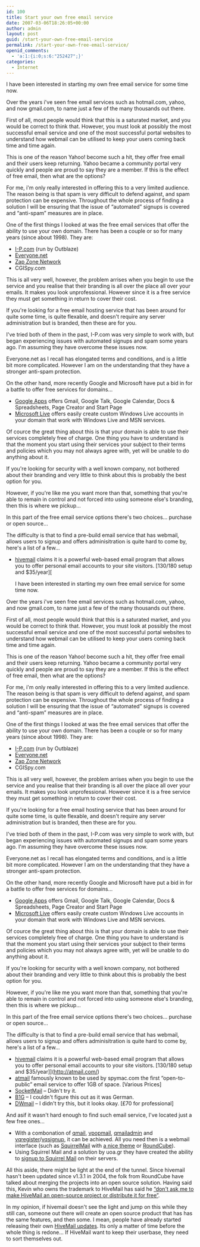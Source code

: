 ```yaml
---
id: 100
title: Start your own free email service
date: 2007-03-06T18:26:05+00:00
author: admin
layout: post
guid: /start-your-own-free-email-service
permalink: /start-your-own-free-email-service/
openid_comments:
  - 'a:1:{i:0;s:6:"252427";}'
categories:
  - Internet
---
```

<p class="lead">
  I have been interested in starting my own free email service for some time now.
</p>

Over the years i've seen free email services such as hotmail.com, yahoo, and now gmail.com, to name just a few of the many thousands out there.

<!--more-->First of all, most people would think that this is a saturated market, and you would be correct to think that. However, you must look at possibly the most successful email service and one of the most successful portal websites to understand how webmail can be utilised to keep your users coming back time and time again.

This is one of the reason Yahoo! become such a hit, they offer free email and their users keep returning. Yahoo became a community portal very quickly and people are proud to say they are a member. If this is the effect of free email, then what are the options?

For me, i'm only really interested in offering this to a very limited audience. The reason being is that spam is very difficult to defend against, and spam protection can be expensive. Throughout the whole process of finding a solution I will be ensuring that the issue of &#8220;automated&#8221; signups is covered and &#8220;anti-spam&#8221; measures are in place.

One of the first things I looked at was the free email services that offer the ability to use your own domain. There has been a couple or so for many years (since about 1998). They are:

  * [I-P.com](http://www.i-p.com/) (run by Outblaze)
  * [Everyone.net](http://www.everyone.net/)
  * [Zap Zone Network](http://www.zapzone.com/)
  * CGISpy.com

This is all very well, however, the problem arrises when you begin to use the service and you realise that their branding is all over the place all over your emails. It makes you look unprofessional. However since it is a free service they must get something in return to cover their cost.

If you're looking for a free email hosting service that has been around for quite some time, is quite flexable, and doesn't require any server administration but is branded, then these are for you.

I've tried both of them in the past, I-P.com was very simple to work with, but began experiencing issues with automated signups and spam some years ago. I'm assuming they have overcome these issues now.

Everyone.net as I recall has elongated terms and conditions, and is a little bit more complicated. However I am on the understanding that they have a stronger anti-spam protection.

On the other hand, more recently Google and Microsoft have put a bid in for a battle to offer free services for domains&#8230;

  * [Google Apps](http://www.google.com/a/) offers Gmail, Google Talk, Google Calendar, Docs & Spreadsheets, Page Creator and Start Page
  * [Microsoft Live](http://domains.live.com/) offers easily create custom Windows Live accounts in your domain that work with Windows Live and MSN services.

Of cource the great thing about this is that your domain is able to use their services completely free of charge. One thing you have to understand is that the moment you start using their services your subject to their terms and policies which you may not always agree with, yet will be unable to do anything about it.

If you're looking for security with a well known company, not bothered about their branding and very little to think about this is probably the best option for you.

However, if you're like me you want more than that, something that you're able to remain in control and not forced into using someone else's branding, then this is where we pickup&#8230;

In this part of the free email service options there's two choices&#8230; purchase or open source&#8230;

The difficulty is that to find a pre-build email service that has webmail, allows users to signup and offers adminisitration is quite hard to come by, here's a list of a few&#8230;

  * [hivemail](http://www.hivemail.com/) claims it is a powerful web-based email program that allows you to offer personal email accounts to your site visitors. [$130/$180 setup and $35/year][<p class="lead">
  I have been interested in starting my own free email service for some time now.
</p>

Over the years i've seen free email services such as hotmail.com, yahoo, and now gmail.com, to name just a few of the many thousands out there.

<!--more-->First of all, most people would think that this is a saturated market, and you would be correct to think that. However, you must look at possibly the most successful email service and one of the most successful portal websites to understand how webmail can be utilised to keep your users coming back time and time again.

This is one of the reason Yahoo! become such a hit, they offer free email and their users keep returning. Yahoo became a community portal very quickly and people are proud to say they are a member. If this is the effect of free email, then what are the options?

For me, i'm only really interested in offering this to a very limited audience. The reason being is that spam is very difficult to defend against, and spam protection can be expensive. Throughout the whole process of finding a solution I will be ensuring that the issue of &#8220;automated&#8221; signups is covered and &#8220;anti-spam&#8221; measures are in place.

One of the first things I looked at was the free email services that offer the ability to use your own domain. There has been a couple or so for many years (since about 1998). They are:

  * [I-P.com](http://www.i-p.com/) (run by Outblaze)
  * [Everyone.net](http://www.everyone.net/)
  * [Zap Zone Network](http://www.zapzone.com/)
  * CGISpy.com

This is all very well, however, the problem arrises when you begin to use the service and you realise that their branding is all over the place all over your emails. It makes you look unprofessional. However since it is a free service they must get something in return to cover their cost.

If you're looking for a free email hosting service that has been around for quite some time, is quite flexable, and doesn't require any server administration but is branded, then these are for you.

I've tried both of them in the past, I-P.com was very simple to work with, but began experiencing issues with automated signups and spam some years ago. I'm assuming they have overcome these issues now.

Everyone.net as I recall has elongated terms and conditions, and is a little bit more complicated. However I am on the understanding that they have a stronger anti-spam protection.

On the other hand, more recently Google and Microsoft have put a bid in for a battle to offer free services for domains&#8230;

  * [Google Apps](http://www.google.com/a/) offers Gmail, Google Talk, Google Calendar, Docs & Spreadsheets, Page Creator and Start Page
  * [Microsoft Live](http://domains.live.com/) offers easily create custom Windows Live accounts in your domain that work with Windows Live and MSN services.

Of cource the great thing about this is that your domain is able to use their services completely free of charge. One thing you have to understand is that the moment you start using their services your subject to their terms and policies which you may not always agree with, yet will be unable to do anything about it.

If you're looking for security with a well known company, not bothered about their branding and very little to think about this is probably the best option for you.

However, if you're like me you want more than that, something that you're able to remain in control and not forced into using someone else's branding, then this is where we pickup&#8230;

In this part of the free email service options there's two choices&#8230; purchase or open source&#8230;

The difficulty is that to find a pre-build email service that has webmail, allows users to signup and offers adminisitration is quite hard to come by, here's a list of a few&#8230;

  * [hivemail](http://www.hivemail.com/) claims it is a powerful web-based email program that allows you to offer personal email accounts to your site visitors. [$130/$180 setup and $35/year]](http://atmail.com/) 
  * [atmail](http://atmail.com/) famously known to be used by spymac.com the first &#8220;open-to-public&#8221; email service to offer 1GB of space. [Various Prices]
  * [SocketMail](http://www.socketmail.com/site/home/) &#8211; Didn't try it.
  * [B1G](http://www.b1g.de/) &#8211; I couldn't figure this out as it was German.
  * [DWmail](http://www.dominion-web.com/products/dwmail/purchase.php) &#8211; I didn't try this, but it looks okay. [£70 for professional]

And asif it wasn't hard enough to find such email service, I've located just a few free ones&#8230;

  * With a combonation of [qmail](http://cr.yp.to/qmail.html), [vpopmail](http://www.inter7.com/index.php?page=vpopmail), [qmailadmin](http://www.inter7.com/index.php?page=qmailadmin) and [vqregister](http://www.inter7.com/index.php?page=vqregister)/[vqsignup](http://www.inter7.com/index.php?page=vqsignup), it can be achieved. All you need then is a webmail interface (such as [SquirrelMail](http://www.squirrelmail.org/) with [a nice theme](http://web.archive.org/web/20081018014917/http://www.nutsmail.com:80/bluehive_skin.htm?) or [RoundCube](http://sourceforge.net/projects/roundcubemail/)).
  * Using Squirrel Mail and a solution by uoa.gr they have created the ability to [signup to Squirrel Mail](http://email.uoa.gr/projects/squirrelmail/demo.php) on their servers.

All this aside, there might be light at the end of the tunnel. Since hivemail hasn't been updated since v1.3.1 in 2004, the folk from RoundCube have talked about merging the projects into an open source solution. Having said this, Kevin who owns the trademark to HiveMail has said he [&#8220;don't ask me to make HiveMail an open-source project or distribute it for free&#8221;](http://web.archive.org/web/20061106065012/http://forum.hivemail.com/showthread.php?t=4982).

In my opinion, if hivemail doesn't see the light and jump on this while they still can, someone out there will create an open source product that has has the same features, and then some. I mean, people have already started releasing their own [HiveMail updates](http://www.hive2.com/). Its only a matter of time before the whole thing is redone&#8230; If HiveMail want to keep their userbase, they need to sort themselves out.